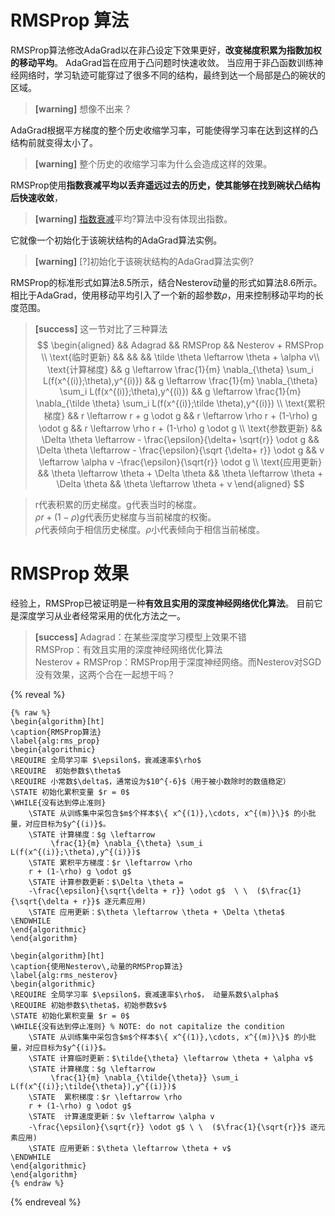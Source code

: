 # RMSProp 算法

RMSProp算法修改AdaGrad以在非凸设定下效果更好，**改变梯度积累为指数加权的移动平均**。
AdaGrad旨在应用于凸问题时快速收敛。
当应用于非凸函数训练神经网络时，学习轨迹可能穿过了很多不同的结构，最终到达一个局部是凸的碗状的区域。  
> **[warning]** 想像不出来？

AdaGrad根据平方梯度的整个历史收缩学习率，可能使得学习率在达到这样的凸结构前就变得太小了。  
> **[warning]** 整个历史的收缩学习率为什么会造成这样的效果。  

RMSProp使用**指数衰减平均以丢弃遥远过去的历史，使其能够在找到碗状凸结构后快速收敛**，  
> **[warning]** [指数衰减](https://blog.csdn.net/zhufenghao/article/details/80879260)平均?算法中没有体现出指数。  

它就像一个初始化于该碗状结构的AdaGrad算法实例。  
> **[warning]** [?]初始化于该碗状结构的AdaGrad算法实例?

RMSProp的标准形式如算法8.5所示，结合Nesterov动量的形式如算法8.6所示。
相比于AdaGrad，使用移动平均引入了一个新的超参数$\rho$，用来控制移动平均的长度范围。

> **[success]** 这一节对比了三种算法  
$$
\begin{aligned}
&& Adagrad && RMSProp && Nesterov + RMSProp \\
\text{临时更新} && && && \tilde \theta \leftarrow \theta + \alpha v\\
\text{计算梯度} && g \leftarrow \frac{1}{m} \nabla_{\theta} \sum_i L(f(x^{(i)};\theta),y^{(i)}) && g \leftarrow \frac{1}{m} \nabla_{\theta} \sum_i L(f(x^{(i)};\theta),y^{(i)}) && g \leftarrow \frac{1}{m} \nabla_{\tilde \theta} \sum_i L(f(x^{(i)};\tilde \theta),y^{(i)})  \\
\text{累积梯度} && r \leftarrow r + g \odot g && r \leftarrow \rho r + (1-\rho) g \odot g && r \leftarrow \rho r + (1-\rho) g \odot g \\
\text{参数更新} && \Delta \theta \leftarrow - \frac{\epsilon}{\delta+ \sqrt{r}} \odot g && \Delta \theta \leftarrow - \frac{\epsilon}{\sqrt {\delta+ r}} \odot g && v \leftarrow \alpha v -\frac{\epsilon}{\sqrt{r}} \odot g \\
\text{应用更新} && \theta \leftarrow \theta + \Delta \theta && \theta \leftarrow \theta + \Delta \theta && \theta \leftarrow \theta + v
\end{aligned}
$$

> r代表积累的历史梯度。g代表当时的梯度。  
> $\rho r + (1-\rho) g$代表历史梯度与当前梯度的权衡。  
> $\rho$代表倾向于相信历史梯度。$\rho$小代表倾向于相信当前梯度。  

# RMSProp 效果

经验上，RMSProp已被证明是一种**有效且实用的深度神经网络优化算法**。
目前它是深度学习从业者经常采用的优化方法之一。

> **[success]** 
Adagrad：在某些深度学习模型上效果不错  
RMSProp：有效且实用的深度神经网络优化算法  
Nesterov + RMSProp：RMSProp用于深度神经网络。而Nesterov对SGD没有效果，这两个合在一起想干吗？

{% reveal %}
```
{% raw %}
\begin{algorithm}[ht]
\caption{RMSProp算法}
\label{alg:rms_prop}
\begin{algorithmic}
\REQUIRE 全局学习率 $\epsilon$，衰减速率$\rho$
\REQUIRE  初始参数$\theta$
\REQUIRE 小常数$\delta$，通常设为$10^{-6}$（用于被小数除时的数值稳定）
\STATE 初始化累积变量 $r = 0$
\WHILE{没有达到停止准则}
    \STATE 从训练集中采包含$m$个样本$\{ x^{(1)},\cdots, x^{(m)}\}$ 的小批量，对应目标为$y^{(i)}$。
    \STATE 计算梯度：$g \leftarrow  
         \frac{1}{m} \nabla_{\theta} \sum_i L(f(x^{(i)};\theta),y^{(i)})$ 
    \STATE 累积平方梯度：$r \leftarrow \rho
    r + (1-\rho) g \odot g$
    \STATE 计算参数更新：$\Delta \theta =
    -\frac{\epsilon}{\sqrt{\delta + r}} \odot g$  \ \  ($\frac{1}{\sqrt{\delta + r}}$ 逐元素应用)
    \STATE 应用更新：$\theta \leftarrow \theta + \Delta \theta$
\ENDWHILE
\end{algorithmic}
\end{algorithm}

\begin{algorithm}[ht]
\caption{使用Nesterov\,动量的RMSProp算法}
\label{alg:rms_nesterov}
\begin{algorithmic}
\REQUIRE 全局学习率 $\epsilon$，衰减速率$\rho$， 动量系数$\alpha$
\REQUIRE 初始参数$\theta$，初始参数$v$
\STATE 初始化累积变量 $r = 0$
\WHILE{没有达到停止准则} % NOTE: do not capitalize the condition
    \STATE 从训练集中采包含$m$个样本$\{ x^{(1)},\cdots, x^{(m)}\}$ 的小批量，对应目标为$y^{(i)}$。
    \STATE 计算临时更新：$\tilde{\theta} \leftarrow \theta + \alpha v$
    \STATE 计算梯度：$g \leftarrow  
         \frac{1}{m} \nabla_{\tilde{\theta}} \sum_i L(f(x^{(i)};\tilde{\theta}),y^{(i)})$ 
    \STATE  累积梯度：$r \leftarrow \rho
    r + (1-\rho) g \odot g$
    \STATE  计算速度更新：$v \leftarrow \alpha v
    -\frac{\epsilon}{\sqrt{r}} \odot g$ \ \  ($\frac{1}{\sqrt{r}}$ 逐元素应用)
    \STATE 应用更新：$\theta \leftarrow \theta + v$
\ENDWHILE
\end{algorithmic}
\end{algorithm}
{% endraw %}
```
{% endreveal %}